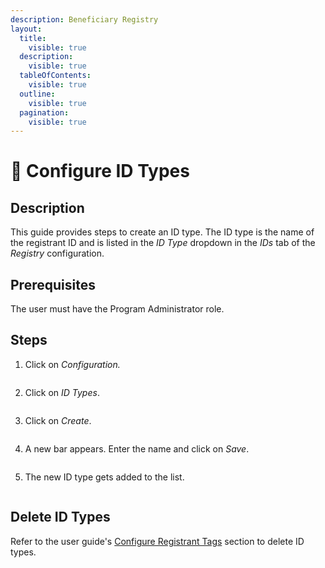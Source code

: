 ```yaml
---
description: Beneficiary Registry
layout:
  title:
    visible: true
  description:
    visible: true
  tableOfContents:
    visible: true
  outline:
    visible: true
  pagination:
    visible: true
---
```


# 📔 Configure ID Types

## Description

This guide provides steps to create an ID type. The ID type is the name of the registrant ID and is listed in the _ID Type_ dropdown in the _IDs_ tab of the _Registry_ configuration.

## Prerequisites

The user must have the Program Administrator role.

## Steps

1. Click on _Configuration._

<figure><img src="../../../../../../.gitbook/assets/id-configuation (1).png" alt=""><figcaption></figcaption></figure>

2. Click on _ID Types_.

<figure><img src="../../../../../../.gitbook/assets/id-configuation-types (1).png" alt=""><figcaption></figcaption></figure>

3. Click on _Create_.

<figure><img src="../../../../../../.gitbook/assets/id-types-create (1).PNG" alt=""><figcaption></figcaption></figure>

4. A new bar appears. Enter the name and click on _Save_.

<figure><img src="../../../../../../.gitbook/assets/id-create-blank (3).PNG" alt=""><figcaption></figcaption></figure>

5. The new ID type gets added to the list.

<figure><img src="../../../../../../.gitbook/assets/id-types-new.PNG" alt=""><figcaption></figcaption></figure>

## Delete ID Types

Refer to the user guide's [Configure Registrant Tags](configure-registrant-tags.md#delete-registrant-tags) section to delete ID types.

